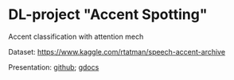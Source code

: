 # DL-project "Accent Spotting" 

Accent classification with attention mech

Dataset: https://www.kaggle.com/rtatman/speech-accent-archive

Presentation: [github](https://github.com/Kirili4ik/pres-n-articles/blob/master/Accent_Spotting.pdf); [gdocs](https://docs.google.com/presentation/d/1QThL0YQj2-aS9y_ItJT3e31NrB6PkJjs6zM5U0CRFqE)
